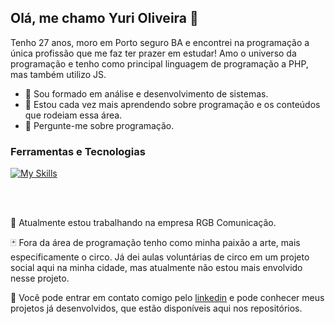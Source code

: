 ## Olá, me chamo Yuri Oliveira 👋

Tenho 27 anos, moro em Porto seguro BA e encontrei na programação a única profissão que me faz ter prazer em estudar! Amo o universo da programação e tenho como principal linguagem de programação a PHP, mas também utilizo JS.

- 🔭 Sou formado em análise e desenvolvimento de sistemas.
- 🤔 Estou cada vez mais aprendendo sobre programação e os conteúdos que rodeiam essa área.
- 💬 Pergunte-me sobre programação.

### Ferramentas e Tecnologias

<div>

  [![My Skills](https://skillicons.dev/icons?i=php,laravel,js,html,css,mysql,git,github,docker,linux)](https://skillicons.dev)

</div>

<br/><br/>

:orange_book: Atualmente estou trabalhando na empresa RGB Comunicação.

:black_joker: Fora da área de programação tenho como minha paixão a arte, mais especificamente o circo.
Já dei aulas voluntárias de circo em um projeto social aqui na minha cidade, mas atualmente não estou mais envolvido nesse projeto.

:iphone: Você pode entrar em contato comigo pelo <a href="https://www.linkedin.com/in/yuri-sales-de-oliveira" target="_blank">linkedin</a> e pode conhecer meus projetos já desenvolvidos, que estão disponíveis aqui nos repositórios.


